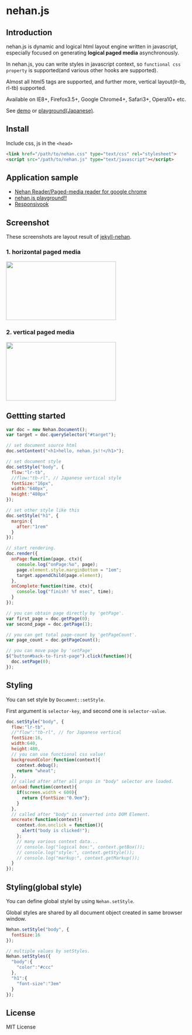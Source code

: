 # nehan.js

## Introduction

nehan.js is dynamic and logical html layout engine written in javascript, especially focused on generating **logical paged media** asynchronously.

In nehan.js, you can write styles in javascript context, so `functional css property` is supported(and various other hooks are supported).

Almost all html5 tags are supported, and further more, vertical layout(lr-tb, rl-tb) supported.

Available on IE8+, Firefox3.5+, Google Chrome4+, Safari3+, Opera10+ etc.

See [demo](http://tb.antiscroll.com/static/nehan-demo/) or [playground(Japanese)](http://tb.antiscroll.com/static/editor).

## Install

Include css, js in the ``<head>``

```html
<link href="/path/to/nehan.css" type="text/css" rel="stylesheet">
<script src="/path/to/nehan.js" type="text/javascript"></script>
```

## Application sample

- [Nehan Reader/Paged-media reader for google chrome](https://chrome.google.com/webstore/detail/nehan-reader/bebbekgiffjpgjlgkkhmlgheckolmdcf)
- [nehan.js playground!!](http://tb.antiscroll.com/static/editor/)
- [Responsivook](http://tb.antiscroll.com/static/responsivook/)

## Screenshot

These screenshots are layout result of [jekyll-nehan](https://github.com/tategakibunko/jekyll-nehan).

### 1. horizontal paged media
<img src="https://raw.github.com/tategakibunko/jekyll-nehan/master/assets/sshot-hori.png" width="300" height="160" />

### 2. vertical paged media
<img src="https://raw.github.com/tategakibunko/jekyll-nehan/master/assets/sshot-vert.png" width="300" height="160" />

## Gettting started

```javascript
var doc = new Nehan.Document();
var target = doc.querySelector("#target");

// set document source html
doc.setContent("<h1>hello, nehan.js!!</h1>");

// set document style
doc.setStyle("body", {
  flow:"lr-tb",
  //flow:"tb-rl", // Japanese vertical style
  fontSize:"16px",
  width:"640px",
  height:"480px"
});

// set other style like this
doc.setStyle("h1", {
  margin:{
    after:"1rem"
  }
});

// start rendering.
doc.render({
  onPage:function(page, ctx){
    console.log("onPage:%o", page);
    page.element.style.marginBottom = "1em";
    target.appendChild(page.element);
  },
  onComplete:function(time, ctx){
    console.log("finish! %f msec", time);
  }
});

// you can obtain page directly by 'getPage'.
var first_page = doc.getPage(0);
var second_page = doc.getPage(1);

// you can get total page-count by 'getPageCount'.
var page_count = doc.getPageCount();

// you can move page by 'setPage'
$("button#back-to-first-page").click(function(){
  doc.setPage(0);
});
```

## Styling

You can set style by `Document::setStyle`.

First argument is `selector-key`, and second one is `selector-value`.

```javascript
doc.setStyle("body", {
  flow:"lr-tb",
  //"flow":"tb-rl", // for Japanese vertical
  fontSize:16,
  width:640,
  height:480,
  // you can use functional css value!
  backgroundColor:function(context){
    context.debug();
    return "wheat";
  },
  // called after after all props in "body" selector are loaded.
  onload:function(context){
    if(screen.width < 600){
      return {fontSize:"0.9em"};
    }
  },
  // called after "body" is converted into DOM Element.
  oncreate:function(context){
    context.dom.onclick = function(){
      alert("body is clicked!");
    };
    // many various context data...
    // console.log("logical box:", context.getBox());
    // console.log("style:", context.getStyle());
    // console.log("markup:", context.getMarkup());
  }
});
```

## Styling(global style)

You can define global stylel by using `Nehan.setStyle`.

Global styles are shared by all document object created in same browser window.

```javascript
Nehan.setStyle("body", {
  fontSize:16
});

// multiple values by setStyles.
Nehan.setStyles({
  "body":{
    "color":"#ccc"
  },
  "h1":{
    "font-size":"3em"
  }
});
```

## License

MIT License
